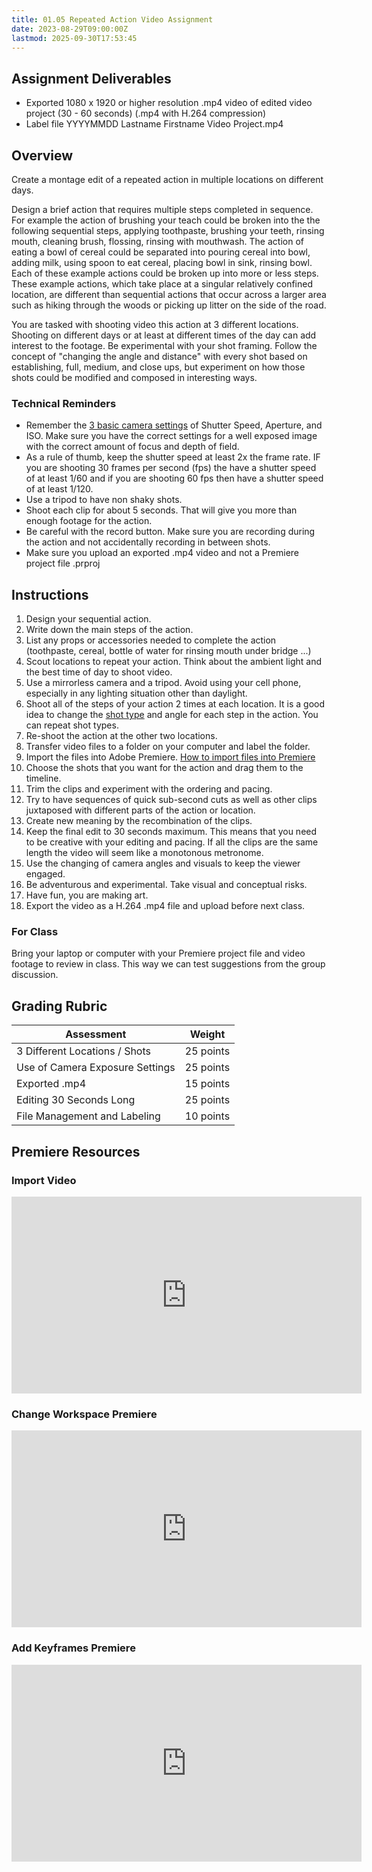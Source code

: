 ```yaml
---
title: 01.05 Repeated Action Video Assignment
date: 2023-08-29T09:00:00Z
lastmod: 2025-09-30T17:53:45
---
```


## Assignment Deliverables

- Exported 1080 x 1920 or higher resolution .mp4 video of edited video project (30 - 60 seconds) (.mp4 with H.264 compression)
- Label file YYYYMMDD Lastname Firstname Video Project.mp4

## Overview

Create a montage edit of a repeated action in multiple locations on different days.

Design a brief action that requires multiple steps completed in sequence. For example the action of brushing your teach could be broken into the the following sequential steps, applying toothpaste, brushing your teeth, rinsing mouth, cleaning brush, flossing, rinsing with mouthwash. The action of eating a bowl of cereal could be separated into pouring cereal into bowl, adding milk, using spoon to eat cereal, placing bowl in sink, rinsing bowl. Each of these example actions could be broken up into more or less steps. These example actions, which take place at a singular relatively confined location, are different than sequential actions that occur across a larger area such as hiking through the woods or picking up litter on the side of the road.

You are tasked with shooting video this action at 3 different locations. Shooting on different days or at least at different times of the day can add interest to the footage. Be experimental with your shot framing. Follow the concept of "changing the angle and distance" with every shot based on establishing, full, medium, and close ups, but experiment on how those shots could be modified and composed in interesting ways.

### Technical Reminders

- Remember the [3 basic camera settings](../../../../photography/basic-camera-settings.md) of Shutter Speed, Aperture, and ISO. Make sure you have the correct settings for a well exposed image with the correct amount of focus and depth of field.
- As a rule of thumb, keep the shutter speed at least 2x the frame rate. IF you are shooting 30 frames per second (fps) the have a shutter speed of at least 1/60 and if you are shooting 60 fps then have a shutter speed of at least 1/120.
- Use a tripod to have non shaky shots.
- Shoot each clip for about 5 seconds. That will give you more than enough footage for the action.
- Be careful with the record button. Make sure you are recording during the action and not accidentally recording in between shots.
- Make sure you upload an exported .mp4 video and not a Premiere project file .prproj

## Instructions

1. Design your sequential action.
2. Write down the main steps of the action.
3. List any props or accessories needed to complete the action (toothpaste, cereal, bottle of water for rinsing mouth under bridge ...)
4. Scout locations to repeat your action. Think about the ambient light and the best time of day to shoot video.
5. Use a mirrorless camera and a tripod. Avoid using your cell phone, especially in any lighting situation other than daylight.
6. Shoot all of the steps of your action 2 times at each location. It is a good idea to change the [shot type](../../../../video/shot-types.md) and angle for each step in the action. You can repeat shot types.
7. Re-shoot the action at the other two locations.
8. Transfer video files to a folder on your computer and label the folder.
9. Import the files into Adobe Premiere. [How to import files into Premiere](../../../../video/adobe-premiere-pro/how-to-import-video-into-premiere-pro.md)
10. Choose the shots that you want for the action and drag them to the timeline.
11. Trim the clips and experiment with the ordering and pacing.
12. Try to have sequences of quick sub-second cuts as well as other clips juxtaposed with different parts of the action or location.
13. Create new meaning by the recombination of the clips.
14. Keep the final edit to 30 seconds maximum. This means that you need to be creative with your editing and pacing. If all the clips are the same length the video will seem like a monotonous metronome.
15. Use the changing of camera angles and visuals to keep the viewer engaged.
16. Be adventurous and experimental. Take visual and conceptual risks.
17. Have fun, you are making art.
18. Export the video as a H.264 .mp4 file and upload before next class.

### For Class

Bring your laptop or computer with your Premiere project file and video footage to review in class. This way we can test suggestions from the group discussion.

## Grading Rubric

<div class="responsive-table-markdown">

| Assessment                      | Weight    |
| ------------------------------- | --------- |
| 3 Different Locations / Shots   | 25 points |
| Use of Camera Exposure Settings | 25 points |
| Exported .mp4                   | 15 points |
| Editing 30 Seconds Long         | 25 points |
| File Management and Labeling    | 10 points |

</div>

## Premiere Resources

<div class="video-grid">

<div class="video-card">

### Import Video

<div class="iframe-16-9-container">
<iframe class="youTubeIframe" width="560" height="315" src="https://www.youtube.com/embed/kpsxbwX0Mps?si=LdrkKHze3b6bf5kB?rel=0" title="YouTube video player" frameborder="0" allow="accelerometer; autoplay; clipboard-write; encrypted-media; gyroscope; picture-in-picture; web-share" referrerpolicy="strict-origin-when-cross-origin" allowfullscreen></iframe>
</div>
</div>

<div class="video-card">

### Change Workspace Premiere

<div class="iframe-16-9-container">
<iframe class="youTubeIframe" width="560" height="315" src="https://www.youtube.com/embed/NL-oEPsBn6E?si=TIZiExoy-WBXB3zv?rel=0" title="YouTube video player" frameborder="0" allow="accelerometer; autoplay; clipboard-write; encrypted-media; gyroscope; picture-in-picture; web-share" referrerpolicy="strict-origin-when-cross-origin" allowfullscreen></iframe>
</div>
</div>

<div class="video-card">

### Add Keyframes Premiere

<div class="iframe-16-9-container">
<iframe class="youTubeIframe" width="560" height="315" src="https://www.youtube.com/embed/B6MPRzztqjY?si=PILubU2awQSD-76_?rel=0" title="YouTube video player" frameborder="0" allow="accelerometer; autoplay; clipboard-write; encrypted-media; gyroscope; picture-in-picture; web-share" referrerpolicy="strict-origin-when-cross-origin" allowfullscreen></iframe>
</div>
</div>

</div>
